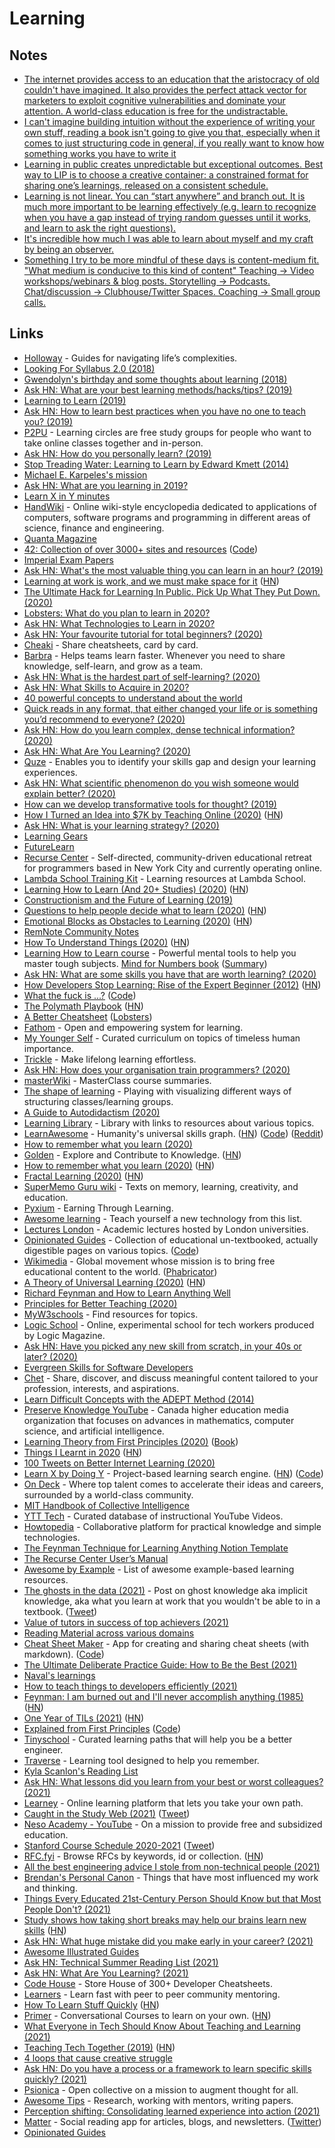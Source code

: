 # Learning

## Notes

- [The internet provides access to an education that the aristocracy of old couldn't have imagined. It also provides the perfect attack vector for marketers to exploit cognitive vulnerabilities and dominate your attention. A world-class education is free for the undistractable.](https://twitter.com/TheStoicEmperor/status/1086118829661376512)
- [I can't imagine building intuition without the experience of writing your own stuff, reading a book isn't going to give you that, especially when it comes to just structuring code in general, if you really want to know how something works you have to write it](https://twitter.com/tjholowaychuk/status/1256189125134336005)
- [Learning in public creates unpredictable but exceptional outcomes. Best way to LIP is to choose a creative container: a constrained format for sharing one’s learnings, released on a consistent schedule.](https://twitter.com/patrick_oshag/status/1292259847711477761)
- [Learning is not linear. You can “start anywhere” and branch out. It is much more important to be learning effectively (e.g. learn to recognize when you have a gap instead of trying random guesses until it works, and learn to ask the right questions).](https://twitter.com/dan_abramov/status/1295669401765720064)
- [It's incredible how much I was able to learn about myself and my craft by being an observer.](https://twitter.com/schlaf/status/1369466938448089088)
- [Something I try to be more mindful of these days is content-medium fit. "What medium is conducive to this kind of content" Teaching → Video workshops/webinars & blog posts. Storytelling → Podcasts. Chat/discussion → Clubhouse/Twitter Spaces. Coaching → Small group calls.](https://twitter.com/coreyhainesco/status/1377369107687870465)

## Links

- [Holloway](https://www.holloway.com/) - Guides for navigating life’s complexities.
- [Looking For Syllabus 2.0 (2018)](https://www.usv.com/blog/looking-for-syllabus-20)
- [Gwendolyn's birthday and some thoughts about learning (2018)](https://revanthrameshkumar.github.io/gwurdblog/thoughts/about/learning/2018/12/21/first_post_thoughts_about_learning.html)
- [Ask HN: What are your best learning methods/hacks/tips? (2019)](https://news.ycombinator.com/item?id=19521129)
- [Learning to Learn (2019)](https://css-tricks.com/learning-to-learn/)
- [Ask HN: How to learn best practices when you have no one to teach you? (2019)](https://news.ycombinator.com/item?id=19423228)
- [P2PU](https://www.p2pu.org/en/) - Learning circles are free study groups for people who want to take online classes together and in-person.
- [Ask HN: How do you personally learn? (2019)](https://news.ycombinator.com/item?id=20433926)
- [Stop Treading Water: Learning to Learn by Edward Kmett (2014)](https://www.youtube.com/watch?v=j0XmixCsWjs)
- [Michael E. Karpeles's mission](https://mek.fyi/mission)
- [Ask HN: What are you learning in 2019?](https://news.ycombinator.com/item?id=20793590#20794475)
- [Learn X in Y minutes](https://learnxinyminutes.com/)
- [HandWiki](https://handwiki.org/wiki/Start) - Online wiki-style encyclopedia dedicated to applications of computers, software programs and programming in different areas of science, finance and engineering.
- [Quanta Magazine](https://www.quantamagazine.org/)
- [42: Collection of over 3000+ sites and resources](https://links.rsapkf.xyz/) ([Code](https://github.com/rsapkf/42))
- [Imperial Exam Papers](https://xav.ai/exam_papers/)
- [Ask HN: What's the most valuable thing you can learn in an hour? (2019)](https://news.ycombinator.com/item?id=21581361)
- [Learning at work is work, and we must make space for it](https://sloanreview.mit.edu/article/learning-for-a-living/) ([HN](https://news.ycombinator.com/item?id=21762640))
- [The Ultimate Hack for Learning In Public. Pick Up What They Put Down. (2020)](https://www.swyx.io/writing/learn-in-public-hack/)
- [Lobsters: What do you plan to learn in 2020?](https://lobste.rs/s/hbkh21/what_do_you_plan_learn_2020)
- [Ask HN: What Technologies to Learn in 2020?](https://news.ycombinator.com/item?id=21961214)
- [Ask HN: Your favourite tutorial for total beginners? (2020)](https://news.ycombinator.com/item?id=20583581)
- [Cheaki](https://www.cheaki.com/h/) - Share cheatsheets, card by card.
- [Barbra](https://barbra.io/) - Helps teams learn faster. Whenever you need to share knowledge, self-learn, and grow as a team.
- [Ask HN: What is the hardest part of self-learning? (2020)](https://news.ycombinator.com/item?id=22146494)
- [Ask HN: What Skills to Acquire in 2020?](https://news.ycombinator.com/item?id=22235279)
- [40 powerful concepts to understand about the world](https://twitter.com/G_S_Bhogal/status/1225561131122597896)
- [Quick reads in any format, that either changed your life or is something you’d recommend to everyone? (2020)](https://twitter.com/mckaywrigley/status/1225099808991408128)
- [Ask HN: How do you learn complex, dense technical information? (2020)](https://news.ycombinator.com/item?id=22325975)
- [Ask HN: What Are You Learning? (2020)](https://news.ycombinator.com/item?id=22786287)
- [Quze](https://app.quze.co/) - Enables you to identify your skills gap and design your learning experiences.
- [Ask HN: What scientific phenomenon do you wish someone would explain better? (2020)](https://news.ycombinator.com/item?id=22989280)
- [How can we develop transformative tools for thought? (2019)](https://numinous.productions/ttft/)
- [How I Turned an Idea into \$7K by Teaching Online (2020)](https://leerob.io/blog/teach-online) ([HN](https://news.ycombinator.com/item?id=23127424))
- [Ask HN: What is your learning strategy? (2020)](https://news.ycombinator.com/item?id=23211184)
- [Learning Gears](https://www.swyx.io/writing/learning-gears/)
- [FutureLearn](https://www.futurelearn.com/)
- [Recurse Center](https://www.recurse.com/) - Self-directed, community-driven educational retreat for programmers based in New York City and currently operating online.
- [Lambda School Training Kit](https://learn.lambdaschool.com/) - Learning resources at Lambda School.
- [Learning How to Learn (And 20+ Studies) (2020)](https://max2c.com/learning-how-to-learn/) ([HN](https://news.ycombinator.com/item?id=23514992))
- [Constructionism and the Future of Learning (2019)](https://taimur.me/posts/constructionism-and-the-future-of-learning/)
- [Questions to help people decide what to learn (2020)](https://jvns.ca/blog/2020/06/14/questions-to-help-you-learn/) ([HN](https://news.ycombinator.com/item?id=23518428))
- [Emotional Blocks as Obstacles to Learning (2020)](https://acesounderglass.com/2020/06/12/emotional-blocks-as-obstacles-to-learning/) ([HN](https://news.ycombinator.com/item?id=23514963))
- [RemNote Community Notes](https://www.remnote.io/community)
- [How To Understand Things (2020)](https://nabeelqu.co/understanding) ([HN](https://news.ycombinator.com/item?id=23802645))
- [Learning How to Learn course](https://www.coursera.org/learn/learning-how-to-learn) - Powerful mental tools to help you master tough subjects. [Mind for Numbers book](https://www.goodreads.com/book/show/18693655-a-mind-for-numbers) ([Summary](https://hassamuddin.com/blog/lhtl/))
- [Ask HN: What are some skills you have that are worth learning? (2020)](https://news.ycombinator.com/item?id=23758188)
- [How Developers Stop Learning: Rise of the Expert Beginner (2012)](https://daedtech.com/how-developers-stop-learning-rise-of-the-expert-beginner/) ([HN](https://news.ycombinator.com/item?id=23767438))
- [What the fuck is ...?](https://whatthefuck.is/) ([Code](https://github.com/gaearon/whatthefuck.is))
- [The Polymath Playbook](https://salman.io/posts/polymath-playbook/) ([HN](https://news.ycombinator.com/item?id=23796035))
- [A Better Cheatsheet](https://www.hillelwayne.com/post/cheatsheets/) ([Lobsters](https://lobste.rs/s/baxiv1/better_cheatsheet))
- [Fathom](https://fathom.network/) - Open and empowering system for learning.
- [My Younger Self](https://myyoungerself.co/) - Curated curriculum on topics of timeless human importance.
- [Trickle](https://trickle.app/) - Make lifelong learning effortless.
- [Ask HN: How does your organisation train programmers? (2020)](https://news.ycombinator.com/item?id=24097348)
- [masterWiki](https://masterwiki.how/) - MasterClass course summaries.
- [The shape of learning](https://twitter.com/azlenelza/status/1294344958992777216) - Playing with visualizing different ways of structuring classes/learning groups.
- [A Guide to Autodidactism (2020)](https://www.jackkinsella.ie/articles/autodidactism)
- [Learning Library](https://www.notion.so/Learning-Library-2ecb646b5e1e4d5c8274c73c3fbb2541) - Library with links to resources about various topics.
- [LearnAwesome](https://learnawesome.org/) - Humanity's universal skills graph. ([HN](https://news.ycombinator.com/item?id=23795779)) ([Code](https://github.com/learn-awesome/learn)) ([Reddit](https://www.reddit.com/r/slatestarcodex/comments/jc1mee/building_a_goodreadsequivalent_for_lifelong/))
- [How to remember what you learn (2020)](https://vasilishynkarenka.com/learning/)
- [Golden](https://golden.com/explore) - Explore and Contribute to Knowledge. ([HN](https://news.ycombinator.com/item?id=24642566))
- [How to remember what you learn (2020)](https://vasilishynkarenka.com/learning/) ([HN](https://news.ycombinator.com/item?id=24700647))
- [Fractal Learning (2020)](https://reisub0.github.io/fractal-learning.html) ([HN](https://news.ycombinator.com/item?id=24738137))
- [SuperMemo Guru wiki](https://supermemo.guru/wiki/SuperMemo_Guru) - Texts on memory, learning, creativity, and education.
- [Pyxium](https://pyxium.co/) - Earning Through Learning.
- [Awesome learning](https://github.com/curlpipe/awesome-learning) - Teach yourself a new technology from this list.
- [Lectures London](https://lectures.london/) - Academic lectures hosted by London universities.
- [Opinionated Guides](https://opinionatedguide.github.io/#/) - Collection of educational un-textbooked, actually digestible pages on various topics. ([Code](https://github.com/opinionatedguide/opinionatedguide.github.io))
- [Wikimedia](https://www.wikimedia.org/) - Global ‪movement‬ whose mission is to bring free educational content to the world. ([Phabricator](https://phabricator.wikimedia.org/))
- [A Theory of Universal Learning (2020)](https://web.math.princeton.edu/~rvan/tri201106.pdf) ([HN](https://news.ycombinator.com/item?id=25038485))
- [Richard Feynman and How to Learn Anything Well](https://www.butwhatfor.com/feynman-technique/)
- [Principles for Better Teaching (2020)](https://reflexio.debec.eu/principles-for-better-teaching)
- [MyW3schools](http://www.myw3schools.com/) - Find resources for topics.
- [Logic School](https://school.logicmag.io/) - Online, experimental school for tech workers produced by Logic Magazine.
- [Ask HN: Have you picked any new skill from scratch, in your 40s or later? (2020)](https://news.ycombinator.com/item?id=25169621)
- [Evergreen Skills for Software Developers](https://github.com/romenrg/evergreen-skills-developers)
- [Chet](https://chet.social/) - Share, discover, and discuss meaningful content tailored to your profession, interests, and aspirations.
- [Learn Difficult Concepts with the ADEPT Method (2014)](https://betterexplained.com/articles/adept-method/)
- [Preserve Knowledge YouTube](https://www.youtube.com/c/PreserveKnowledge/featured) - Canada higher education media organization that focuses on advances in mathematics, computer science, and artificial intelligence.
- [Learning Theory from First Principles (2020)](https://www.di.ens.fr/~fbach/learning_theory_class/) ([Book](https://www.di.ens.fr/~fbach/ltfp_book.pdf))
- [Things I Learnt in 2020](https://drobinin.com/posts/things-i-learnt-in-2020/) ([HN](https://news.ycombinator.com/item?id=25582269))
- [100 Tweets on Better Internet Learning (2020)](https://hyperlink.academy/library/100-tweets-on-internet-learning)
- [Learn X by Doing Y](https://aquadzn.github.io/learn-x-by-doing-y/) - Project-based learning search engine. ([HN](https://news.ycombinator.com/item?id=25754437)) ([Code](https://github.com/aquadzn/learn-x-by-doing-y))
- [On Deck](https://www.beondeck.com/) - Where top talent comes to accelerate their ideas and careers, surrounded by a world-class community.
- [MIT Handbook of Collective Intelligence](http://scripts.mit.edu/~cci/HCI/index.php?title=Main_Page#What_is_collective_intelligence.3F)
- [YTT Tech](https://ytt-tech.com/) - Curated database of instructional YouTube Videos.
- [Howtopedia](http://en.howtopedia.org/wiki/Main_Page) - Collaborative platform for practical knowledge and simple technologies.
- [The Feynman Technique for Learning Anything Notion Template](https://www.notion.so/The-Feynman-Technique-for-Learning-Anything-6971ac9284d545e4861e0eb4e602471a)
- [The Recurse Center User’s Manual](https://www.recurse.com/manual)
- [Awesome by Example](https://github.com/b0o/awesome-by-example) - List of awesome example-based learning resources.
- [The ghosts in the data (2021)](https://veekaybee.github.io/2021/03/26/data-ghosts/) - Post on ghost knowledge aka implicit knowledge, aka what you learn at work that you wouldn't be able to in a textbook. ([Tweet](https://twitter.com/vboykis/status/1375608719627653125))
- [Value of tutors in success of top achievers (2021)](https://twitter.com/andy_matuschak/status/1378775753144164359)
- [Reading Material across various domains](https://github.com/agrim123/reading-material)
- [Cheat Sheet Maker](https://cheatsheet-maker.herokuapp.com/) - App for creating and sharing cheat sheets (with markdown). ([Code](https://github.com/mdtarhini/cheat-sheet-maker))
- [The Ultimate Deliberate Practice Guide: How to Be the Best (2021)](https://fs.blog/2021/04/deliberate-practice-guide/)
- [Naval's learnings](https://twitter.com/jmikolay/status/1364339943699591177)
- [How to teach things to developers efficiently (2021)](https://twitter.com/JoshWComeau/status/1381611771841146883)
- [Feynman: I am burned out and I'll never accomplish anything (1985)](https://www.asc.ohio-state.edu/kilcup.1/262/feynman.html) ([HN](https://news.ycombinator.com/item?id=26931359))
- [One Year of TILs (2021)](https://simonwillison.net/2021/May/2/one-year-of-tils/) ([HN](https://news.ycombinator.com/item?id=27017604))
- [Explained from First Principles](https://explained-from-first-principles.com/) ([Code](https://github.com/KasparEtter/ef1p))
- [Tinyschool](https://tiny.school/) - Curated learning paths that will help you be a better engineer.
- [Traverse](https://traverse.link/) - Learning tool designed to help you remember.
- [Kyla Scanlon's Reading List](https://www.notion.so/Reading-List-1b7b6b0c0c0646849124942c3e23e39c)
- [Ask HN: What lessons did you learn from your best or worst colleagues? (2021)](https://news.ycombinator.com/item?id=27161901)
- [Learney](https://app.learney.me/) - Online learning platform that lets you take your own path.
- [Caught in the Study Web (2021)](https://every.to/cybernaut/caught-in-the-study-web) ([Tweet](https://twitter.com/fadeke_adegbuyi/status/1396908868656005123))
- [Neso Academy - YouTube](https://www.youtube.com/c/nesoacademy/videos) - On a mission to provide free and subsidized education.
- [Stanford Course Schedule 2020-2021](https://cs.stanford.edu/courses/schedules/2020-2021.autumn.php) ([Tweet](https://twitter.com/karpathy/status/1398737554761863168))
- [RFC.fyi](https://rfc.fyi/) - Browse RFCs by keywords, id or collection. ([HN](https://news.ycombinator.com/item?id=27336584))
- [All the best engineering advice I stole from non-technical people (2021)](https://bellmar.medium.com/all-the-best-engineering-advice-i-stole-from-non-technical-people-eb7f90ca2f5f)
- [Brendan's Personal Canon](https://www.brendanschlagel.com/canon/) - Things that have most influenced my work and thinking.
- [Things Every Educated 21st-Century Person Should Know but that Most People Don't? (2021)](https://www.reddit.com/r/slatestarcodex/comments/nw2b1v/things_every_educated_21stcentury_person_should/)
- [Study shows how taking short breaks may help our brains learn new skills](https://www.ninds.nih.gov/News-Events/News-and-Press-Releases/Press-Releases/Study-shows-how-taking-short-breaks-may-help-our-brains) ([HN](https://news.ycombinator.com/item?id=27441175))
- [Ask HN: What huge mistake did you make early in your career? (2021)](https://news.ycombinator.com/item?id=27548204)
- [Awesome Illustrated Guides](https://github.com/searchableguy/awesome-illustrated-guides)
- [Ask HN: Technical Summer Reading List (2021)](https://news.ycombinator.com/item?id=27628296)
- [Ask HN: What Are You Learning? (2021)](https://news.ycombinator.com/item?id=27627381)
- [Code House](https://codehouse.vercel.app/) - Store House of 300+ Developer Cheatsheets.
- [Learners](https://learn.rs/) - Learn fast with peer to peer community mentoring.
- [How To Learn Stuff Quickly](https://www.joshwcomeau.com/blog/how-to-learn-stuff-quickly/) ([HN](https://news.ycombinator.com/item?id=27882895))
- [Primer](https://primerlabs.io/) - Conversational Courses to learn on your own. ([HN](https://news.ycombinator.com/item?id=27884189))
- [What Everyone in Tech Should Know About Teaching and Learning (2021)](https://www.youtube.com/watch?v=ewXvFQByRqY)
- [Teaching Tech Together (2019)](https://teachtogether.tech/en/index.html) ([HN](https://news.ycombinator.com/item?id=27902459))
- [4 loops that cause creative struggle](https://twitter.com/OzolinsJanis/status/1420344259367030784)
- [Ask HN: Do you have a process or a framework to learn specific skills quickly? (2021)](https://news.ycombinator.com/item?id=28017289)
- [Psionica](https://psionica.org/) - Open collective on a mission to augment thought for all.
- [Awesome Tips](https://github.com/jbhuang0604/awesome-tips) - Research, working with mentors, writing papers.
- [Perception shifting: Consolidating learned experience into action (2021)](https://markbao.com/journal/perception-shifting-consolidating-learned-experience-into-action)
- [Matter](https://getmatter.app/) - Social reading app for articles, blogs, and newsletters. ([Twitter](https://twitter.com/getmatterapp))
- [Opinionated Guides](https://opguides.info/)
